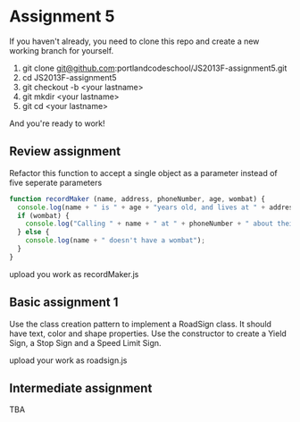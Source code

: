 # Assignment 5

If you haven't already, you need to clone this repo and create a new working branch for yourself.

1. git clone git@github.com:portlandcodeschool/JS2013F-assignment5.git
2. cd JS2013F-assignment5
3. git checkout -b &lt;your lastname&gt;
4. git mkdir &lt;your lastname&gt;
5. git cd &lt;your lastname&gt;

And you're ready to work!

## Review assignment
Refactor this function to accept a single object as a parameter instead of five seperate parameters

```javascript
function recordMaker (name, address, phoneNumber, age, wombat) {
  console.log(name + " is " + age + "years old, and lives at " + address);
  if (wombat) {
    console.log("Calling " + name + " at " + phoneNumber + " about their wombat");
  } else {
    console.log(name + " doesn't have a wombat");
  }
}
```

upload you work as recordMaker.js

## Basic assignment 1

Use the class creation pattern to implement a RoadSign class. It should have text, color and shape properties. Use the constructor to create a Yield Sign, a Stop Sign and a Speed Limit Sign.

upload your work as roadsign.js

## Intermediate assignment

TBA

